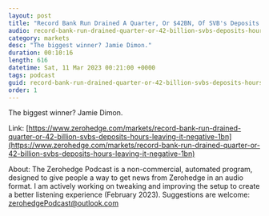 ```yaml
---
layout: post
title: "Record Bank Run Drained A Quarter, Or $42BN, Of SVB's Deposits In Hours, Leaving It With Negative $1BN In Cash"
audio: record-bank-run-drained-quarter-or-42-billion-svbs-deposits-hours-leaving-it-negative-1bn-0
category: markets
desc: "The biggest winner? Jamie Dimon."
duration: 00:10:16
length: 616
datetime: Sat, 11 Mar 2023 00:21:00 +0000
tags: podcast
guid: record-bank-run-drained-quarter-or-42-billion-svbs-deposits-hours-leaving-it-negative-1bn-0
order: 1
---
```

The biggest winner? Jamie Dimon.

Link: [https://www.zerohedge.com/markets/record-bank-run-drained-quarter-or-42-billion-svbs-deposits-hours-leaving-it-negative-1bn](https://www.zerohedge.com/markets/record-bank-run-drained-quarter-or-42-billion-svbs-deposits-hours-leaving-it-negative-1bn)

About: The Zerohedge Podcast is a non-commercial, automated program, designed to give people a way to get news from Zerohedge in an audio format.  I am actively working on tweaking and improving the setup to create a better listening experience (February 2023).  Suggestions are welcome: [zerohedgePodcast@outlook.com](mailto:zerohedgePodcast@outlook.com)